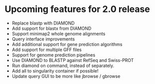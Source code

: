 # Upcoming features for 2.0 release

* Replace blastp with DIAMOND
* Add support for blastx from DIAMOND
* Support minimap2 whole genome alignments
* Query interface improvements
* Add additional support for gene prediction algorithms
* Add support for multiple GFF files 
* Support for genome prediction pipelines
* Use DIAMOND to BLASTP against RefSeq and Swiss-PROT
* Run diamond on command, instead of separately.
* Add all to singularity container if possible!
* Update query GUI to be more like jbrowse / gbrowse
